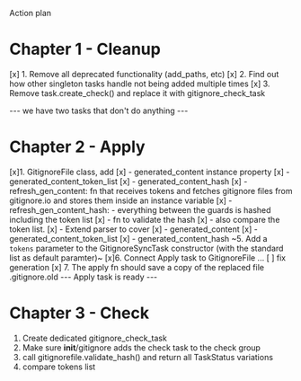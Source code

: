 
Action plan
# Chapter 1 - Cleanup
[x] 1. Remove all deprecated functionality (add_paths, etc)
[x] 2. Find out how other singleton tasks handle not being added multiple times
[x] 3. Remove task.create_check() and replace it with gitignore_check_task

--- we have two tasks that don't do anything ---
# Chapter 2 - Apply

[x]1. GitignoreFile class, add
[x] - generated_content instance property
[x] - generated_content_token_list
[x] - generated_content_hash 
[x]    - refresh_gen_content: fn that receives tokens and fetches gitignore files from gitignore.io and stores them inside an instance variable
[x]  - refresh_gen_content_hash: - everything between the guards is hashed including the token list
[x]  - fn to validate the hash 
[x]     - also compare the token list.
[x]    - Extend parser to cover
[x]        - generated_content
[x]        - generated_content_token_list
[x]        - generated_content_hash 
~5. Add a `tokens` parameter to the GitignoreSyncTask constructor (with the standard list as default paramter)~
[x]6. Connect Apply task to GitignoreFile ...
[ ] fix generation
[x] 7. The apply fn should save a copy of the replaced file .gitignore.old
--- Apply task is ready ---

# Chapter 3 - Check
1. Create dedicated gitignore_check_task
2. Make sure __init__/gitignore adds the check task to the check group
3. call gitignorefile.validate_hash() and return all TaskStatus variations
3. compare tokens list

